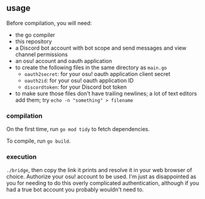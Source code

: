 ## usage

Before compilation, you will need:
* the go compiler
* this repository
* a Discord bot account with bot scope and send messages and view channel permissions
* an osu! account and oauth application
* to create the following files in the same directory as `main.go`
    * `oauth2secret`: for your osu! oauth application client secret
    * `oauth2id`: for your osu! oauth application ID
    * `discordtoken`: for your Discord bot token
* to make sure those files don't have trailing newlines; a lot of text editors add them; try `echo -n "something" > filename`

### compilation

On the first time, run `go mod tidy` to fetch dependencies.

To compile, run `go build`.

### execution

`./bridge`, then copy the link it prints and resolve it in your web browser of choice. Authorize your osu! account to be used. I'm just as disappointed as you for needing to do this overly complicated authentication, although if you had a true bot account you probably wouldn't need to.
